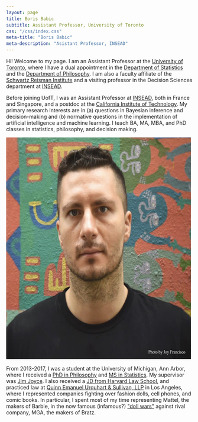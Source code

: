```yaml
---
layout: page
title: Boris Babic
subtitle: Assistant Professor, University of Toronto
css: "/css/index.css"
meta-title: "Boris Babic"
meta-description: "Asistant Professor, INSEAD"
---
```


Hi! Welcome to my page. I am an Assistant Professor at the [University of Toronto](https://www.utoronto.ca), where I have a dual appointment in the [Department of Statistics](https://www.statistics.utoronto.ca/people/directories/all-faculty/boris-babic) and the [Department of Philosophy](https://philosophy.utoronto.ca/directory/boris-babic/). I am also a faculty affiliate of the [Schwartz Reisman Institute](https://srinstitute.utoronto.ca) and a visiting professor in the Decision Sciences department at [INSEAD](https://www.insead.edu/). 

Before joining UofT, I was an Assistant Professor at [INSEAD](https://www.insead.edu/), both in France and Singapore, and a postdoc at the [California Institute of Technology](http://hss.divisions.caltech.edu/people/boris-babic). My primary research interests are in (a) questions in Bayesian inference and decision-making and (b) normative questions in the implementation of artificial intelligence and machine learning. I teach BA, MA, MBA, and PhD classes in statistics, philosophy, and decision making. 

<img src="/img/profile_photo.png" alt="Profile Photo" width="500" height="600">

From 2013-2017, I was a student at the University of Michigan, Ann Arbor, where I received a [PhD in Philosophy](https://lsa.umich.edu/philosophy) and [MS in Statistics](https://lsa.umich.edu/stats). My supervisor was [Jim Joyce](http://www-personal.umich.edu/~jjoyce/). <!--- My dissertation was entitled, unsurprisingly, Foundations of Epistemic Risk.--> 
I also received a [JD from Harvard Law School](https://hls.harvard.edu/), and practiced law at [Quinn Emanuel Urquhart & Sullivan, LLP](https://www.quinnemanuel.com/) in Los Angeles, where I represented companies fighting over fashion dolls, cell phones, and comic books. In particular, I spent most of my time representing Mattel, the makers of Barbie, in the now famous (infamous?) ["doll wars"](https://www.newyorker.com/magazine/2018/01/22/when-barbie-went-to-war-with-bratz) against rival company, MGA, the makers of Bratz. 

<!--
![profile_pic](/img/profile_photo.png)
&nbsp;
&nbsp;
&nbsp;
&nbsp;
&nbsp;
&nbsp;
&nbsp;

* * *

<p><font color="#97A0AF">This website is created with jekyll and based on the theme <a href="https://beautifuljekyll.com">beautiful-jekyll</a>. 

&nbsp;
&nbsp;
&nbsp;
&nbsp;
&nbsp;
&nbsp;
<!-- And prior to that, [I mostly tried](/img/hockey.jpg), and failed, to become a professional hockey player. -->
